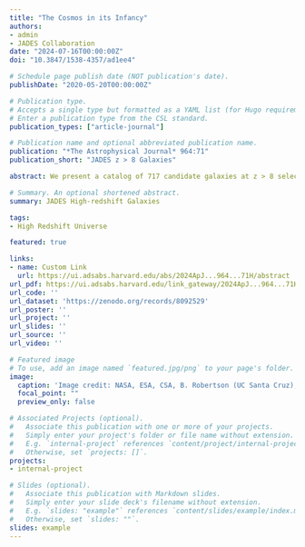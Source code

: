 ```yaml
---
title: "The Cosmos in its Infancy"
authors:
- admin
- JADES Collaboration
date: "2024-07-16T00:00:00Z"
doi: "10.3847/1538-4357/ad1ee4"

# Schedule page publish date (NOT publication's date).
publishDate: "2020-05-20T00:00:00Z"

# Publication type.
# Accepts a single type but formatted as a YAML list (for Hugo requirements).
# Enter a publication type from the CSL standard.
publication_types: ["article-journal"]

# Publication name and optional abbreviated publication name.
publication: "*The Astrophysical Journal* 964:71"
publication_short: "JADES z > 8 Galaxies"

abstract: We present a catalog of 717 candidate galaxies at z > 8 selected from 125 square arcmin of NIRCam imaging as part of the JWST Advanced Deep Extragalactic Survey (JADES). We combine the full JADES imaging data set with data from the JWST Extragalactic Medium Survey and First Reionization Epoch Spectroscopic COmplete Survey (FRESCO) along with extremely deep existing observations from Hubble Space Telescope (HST)/Advanced Camera for Surveys (ACS) for a final filter set that includes 15 JWST/NIRCam filters and five HST/ ACS filters. The high-redshift galaxy candidates were selected from their estimated photometric redshifts calculated using a template-fitting approach, followed by visual inspection from seven independent reviewers. We explore these candidates in detail, highlighting interesting resolved or extended sources, sources with very red long-wavelength slopes, and our highest-redshift candidates, which extend to zphot ~ 18. Over 93% of the sources are newly identified from our deep JADES imaging, including 31 new galaxy candidates at zphot > 12. We also investigate potential contamination by stellar objects, and do not find strong evidence from spectral energy distribution fitting that these faint high-redshift galaxy candidates are low-mass stars. Using 42 sources in our sample with measured spectroscopic redshifts from NIRSpec and FRESCO, we find excellent agreement to our photometric redshift estimates, with no catastrophic outliers and an average difference of delta_z = zphot − zspec = 0.26. These sources comprise one of the most robust samples for probing the early buildup of galaxies within the first few hundred million years of the Universe’s history.

# Summary. An optional shortened abstract.
summary: JADES High-redshift Galaxies

tags:
- High Redshift Universe

featured: true

links:
- name: Custom Link
  url: https://ui.adsabs.harvard.edu/abs/2024ApJ...964...71H/abstract
url_pdf: https://ui.adsabs.harvard.edu/link_gateway/2024ApJ...964...71H/PUB_PDF
url_code: ''
url_dataset: 'https://zenodo.org/records/8092529'
url_poster: ''
url_project: ''
url_slides: ''
url_source: ''
url_video: ''

# Featured image
# To use, add an image named `featured.jpg/png` to your page's folder. 
image:
  caption: 'Image credit: NASA, ESA, CSA, B. Robertson (UC Santa Cruz), B. Johnson (Center for Astrophysics, Harvard & Smithsonian), S. Tacchella (University of Cambridge, M. Rieke (Univ. of Arizona), D. Eisenstein (Center for Astrophysics, Harvard & Smithsonian), A. Pagan (STScI)'
  focal_point: ""
  preview_only: false

# Associated Projects (optional).
#   Associate this publication with one or more of your projects.
#   Simply enter your project's folder or file name without extension.
#   E.g. `internal-project` references `content/project/internal-project/index.md`.
#   Otherwise, set `projects: []`.
projects:
- internal-project

# Slides (optional).
#   Associate this publication with Markdown slides.
#   Simply enter your slide deck's filename without extension.
#   E.g. `slides: "example"` references `content/slides/example/index.md`.
#   Otherwise, set `slides: ""`.
slides: example
---
```


<!-- This work is driven by the results in my [previous paper](/publication/conference-paper/) on LLMs.

{{% callout note %}}
Create your slides in Markdown - click the *Slides* button to check out the example.
{{% /callout %}}

Add the publication's **full text** or **supplementary notes** here. You can use rich formatting such as including [code, math, and images](https://docs.hugoblox.com/content/writing-markdown-latex/). -->
